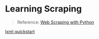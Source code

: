 # Learning Scraping

> Reference: [Web Scraping with Python](https://www.oreilly.com/library/view/web-scraping-with/9781491985564/)

[lxml quickstart](./2-html-parsing/lxml/note.md)
